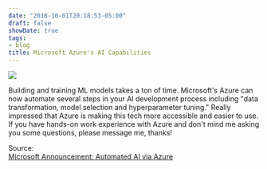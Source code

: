 ```yaml
---
date: "2018-10-01T20:18:53-05:00"
draft: false
showDate: true
tags:
- blog
title: Microsoft Azure's AI Capabilities
---
```


![](https://blogs.microsoft.com/uploads/prod/sites/3/2018/09/2018-09-14-Microsoft-AI_0018-1920x1280.jpg)

Building and training ML models takes a ton of time. Microsoft's Azure can now automate several steps in your AI development process including "data transformation, model selection and hyperparameter tuning." Really impressed that Azure is making this tech more accessible and easier to use. If you have hands-on work experience with Azure and don't mind me asking you some questions, please message me, thanks!

Source:
<br/>[Microsoft Announcement: Automated AI via Azure](https://blogs.microsoft.com/ai/automated-ai-development/)
